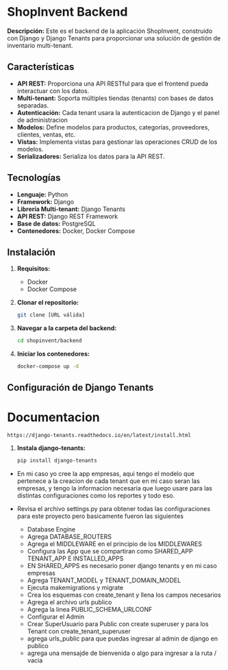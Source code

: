 # ShopInvent Backend

**Descripción:** Este es el backend de la aplicación ShopInvent, construido con Django y Django Tenants
para proporcionar una solución de gestión de inventario multi-tenant.

## Características

* **API REST:**  Proporciona una API RESTful para que el frontend pueda interactuar con los datos.
* **Multi-tenant:**  Soporta múltiples tiendas (tenants) con bases de datos separadas.
* **Autenticación:**  Cada tenant usara la autenticacion de Django y el panel de administracion
* **Modelos:**  Define modelos para productos, categorías, proveedores, clientes, ventas, etc.
* **Vistas:**  Implementa vistas para gestionar las operaciones CRUD de los modelos.
* **Serializadores:**  Serializa los datos para la API REST.

## Tecnologías

* **Lenguaje:** Python
* **Framework:** Django
* **Librería Multi-tenant:** Django Tenants
* **API REST:** Django REST Framework
* **Base de datos:** PostgreSQL
* **Contenedores:** Docker, Docker Compose

## Instalación

1. **Requisitos:**
    * Docker
    * Docker Compose

2. **Clonar el repositorio:**

   ```bash
   git clone [URL válida]

3. **Navegar a la carpeta del backend:**

    ```bash
    cd shopinvent/backend

4. **Iniciar los contenedores:**

    ```bash
    docker-compose up -d

## Configuración de Django Tenants

# Documentacion
    https://django-tenants.readthedocs.io/en/latest/install.html

1. **Instala django-tenants:**

    ```bash
    pip install django-tenants

* En mi caso yo cree la app empresas, aqui tengo el modelo que pertenece a la creacion de cada tenant que en mi caso seran las empresas, y tengo la informacion necesaria que luego usare para las distintas configuraciones como los reportes y todo eso.

* Revisa el archivo settings.py para obtener todas las configuraciones para este proyecto pero basicamente fueron las siguientes

    - Database Engine
    - Agrega DATABASE_ROUTERS
    - Agrega el MIDDLEWARE en el principio de los MIDDLEWARES 
    - Configura las App que se compartiran como SHARED_APP TENANT_APP E INSTALLED_APPS
    - EN SHARED_APPS es necesario poner django tenants y en mi caso empresas
    - Agrega TENANT_MODEL y TENANT_DOMAIN_MODEL
    - Ejecuta makemigrations y migrate
    - Crea los esquemas con create_tenant y llena los campos necesarios
    - Agrega el archivo urls publico
    - Agrega la linea PUBLIC_SCHEMA_URLCONF
    - Configurar el Admin
    - Crear SuperUsuario para Public con create superuser y para los Tenant con create_tenant_superuser
    - agrega urls_public para que puedas ingresar al admin de django en publico
    - agrega una mensajde de bienvenida o algo para ingresar a la ruta / vacia

